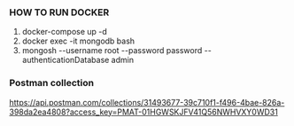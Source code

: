### **HOW TO RUN DOCKER**

1) docker-compose up -d
2) docker exec -it mongodb bash
3) mongosh --username root --password password --authenticationDatabase admin

### **Postman collection**

https://api.postman.com/collections/31493677-39c710f1-f496-4bae-826a-398da2ea4808?access_key=PMAT-01HGWSKJFV41Q56NWHVXY0WD31